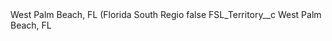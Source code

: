 <?xml version="1.0" encoding="UTF-8"?>
<CustomMetadata xmlns="http://soap.sforce.com/2006/04/metadata" xmlns:xsi="http://www.w3.org/2001/XMLSchema-instance" xmlns:xsd="http://www.w3.org/2001/XMLSchema">
    <label>West Palm Beach, FL (Florida South Regio</label>
    <protected>false</protected>
    <values>
        <field>FSL_Territory__c</field>
        <value xsi:type="xsd:string">West Palm Beach, FL</value>
    </values>
</CustomMetadata>
